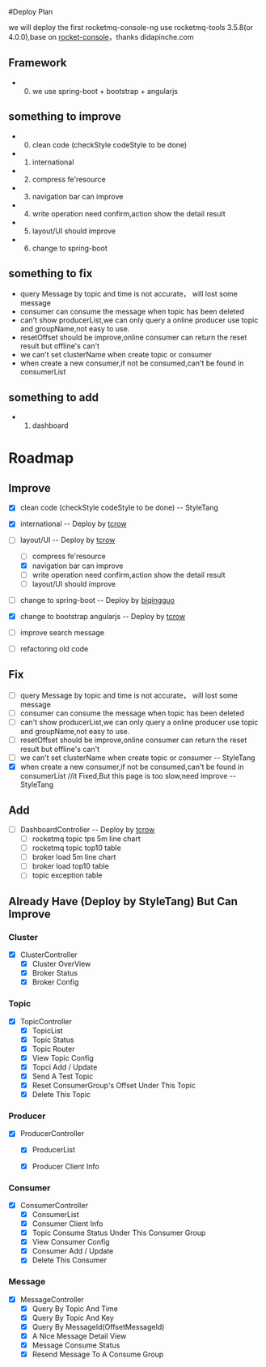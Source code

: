 #Deploy Plan

we will deploy the first rocketmq-console-ng  use rocketmq-tools 3.5.8(or 4.0.0),base on [rocket-console](https://github.com/didapinchegit/rocket-console)，thanks didapinche.com

## Framework
* 0. we use spring-boot + bootstrap + angularjs

## something to improve
* 0. clean code (checkStyle codeStyle to be done)
* 1. international
* 2. compress fe'resource
* 3. navigation bar can improve
* 4. write operation need confirm,action show the detail result
* 5. layout/UI should improve
* 6. change to spring-boot


## something to fix
* query Message by topic and time is not accurate， will lost some message 
* consumer can consume the message when topic has been deleted
* can't show producerList,we can only query a online producer use topic and groupName,not easy to use.
* resetOffset should be improve,online consumer can return the reset result but offline's can't
* we can't set clusterName when create topic or consumer 
* when create a new consumer,if not be consumed,can't be found in consumerList


## something to add
* 1. dashboard 




# Roadmap



## Improve
- [x] clean code (checkStyle codeStyle to be done) -- StyleTang
- [x] international -- Deploy by [tcrow](https://github.com/tcrow)
- [ ] layout/UI  -- Deploy by [tcrow](https://github.com/tcrow)
	- [ ] compress fe'resource
	- [x] navigation bar can improve
	- [ ] write operation need confirm,action show the detail result
	- [ ] layout/UI should improve
- [ ] change to spring-boot  -- Deploy by  [biqingguo](https://github.com/biqingguo)
- [x] change to bootstrap angularjs   -- Deploy by [tcrow](https://github.com/tcrow)
- [ ] improve search message
- [ ] refactoring old code 


## Fix
- [ ] query Message by topic and time is not accurate， will lost some message 
- [ ] consumer can consume the message when topic has been deleted
- [ ] can't show producerList,we can only query a online producer use topic and groupName,not easy to use.
- [ ] resetOffset should be improve,online consumer can return the reset result but offline's can't
- [ ] we can't set clusterName when create topic or consumer  -- StyleTang
- [x] when create a new consumer,if not be consumed,can't be found in consumerList //it Fixed,But this page is too slow,need improve --StyleTang

## Add
- [ ] DashboardController      -- Deploy by [tcrow](https://github.com/tcrow)
    - [ ] rocketmq topic tps 5m line chart
    - [ ] rocketmq topic top10 table
    - [ ] broker load 5m line chart
    - [ ] broker load top10 table
    - [ ] topic exception table

## Already Have (Deploy by StyleTang) But Can Improve 
### Cluster
- [x] ClusterController
    - [x] Cluster OverView
    - [x] Broker Status
    - [x] Broker Config

### Topic
- [x] TopicController
    - [x] TopicList
    - [x] Topic Status
    - [x] Topic Router
    - [x] View Topic Config
    - [x] Topci Add / Update
    - [X] Send A Test Topic
    - [x] Reset ConsumerGroup's Offset Under This Topic
    - [x] Delete This Topic

### Producer
- [x] ProducerController
    - [x] ProducerList
    - [x] Producer Client Info


### Consumer
- [x] ConsumerController
    - [x] ConsumerList
    - [x] Consumer Client Info
    - [x] Topic Consume Status Under This Consumer Group
    - [x] View Consumer Config
    - [x] Consumer Add / Update
    - [x] Delete This Consumer

### Message
- [x] MessageController
    - [x] Query By Topic And Time
    - [x] Query By Topic And Key
    - [x] Query By MessageId(OffsetMessageId)
    - [x] A Nice Message Detail View
    - [x] Message Consume Status
    - [x] Resend Message To A Consume Group
